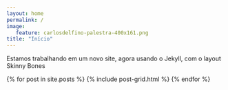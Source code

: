 ```yaml
---
layout: home
permalink: /
image:
   feature: carlosdelfino-palestra-400x161.png
title: "Início"
---
```

Estamos trabalhando em um novo site, agora usando o Jekyll, com o layout Skinny Bones

<div class="tiles">
{% for post in site.posts %}
	{% include post-grid.html %}
{% endfor %}
</div>
<!-- /.tiles -->

